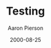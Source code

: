 ---
title: Testing
date: "2000-08-25"
author: "Aaron Pierson"
excerpt: "This is a test."
#image: "/images/proxmox-lab.jpg" # Replace with the path to your featured image
tags: ["Proxmox", "Home Lab", "Virtualization"] 

---